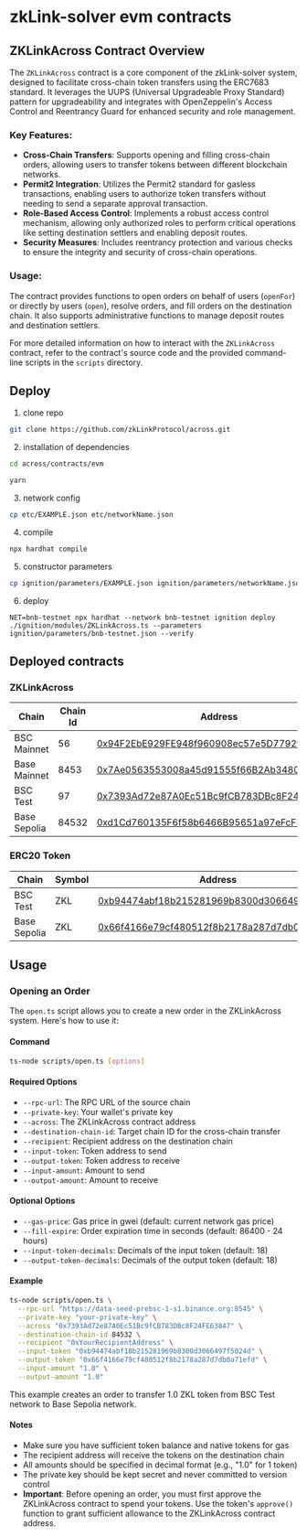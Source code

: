 # zkLink-solver evm contracts

## ZKLinkAcross Contract Overview

The `ZKLinkAcross` contract is a core component of the zkLink-solver system, designed to facilitate cross-chain token transfers using the ERC7683 standard. It leverages the UUPS (Universal Upgradeable Proxy Standard) pattern for upgradeability and integrates with OpenZeppelin's Access Control and Reentrancy Guard for enhanced security and role management.

### Key Features:
- **Cross-Chain Transfers**: Supports opening and filling cross-chain orders, allowing users to transfer tokens between different blockchain networks.
- **Permit2 Integration**: Utilizes the Permit2 standard for gasless transactions, enabling users to authorize token transfers without needing to send a separate approval transaction.
- **Role-Based Access Control**: Implements a robust access control mechanism, allowing only authorized roles to perform critical operations like setting destination settlers and enabling deposit routes.
- **Security Measures**: Includes reentrancy protection and various checks to ensure the integrity and security of cross-chain operations.

### Usage:
The contract provides functions to open orders on behalf of users (`openFor`) or directly by users (`open`), resolve orders, and fill orders on the destination chain. It also supports administrative functions to manage deposit routes and destination settlers.

For more detailed information on how to interact with the `ZKLinkAcross` contract, refer to the contract's source code and the provided command-line scripts in the `scripts` directory.

## Deploy
1. clone repo
```sh
git clone https://github.com/zkLinkProtocol/across.git
```

2. installation of dependencies
```sh
cd across/contracts/evm

yarn
```

3. network config
```sh
cp etc/EXAMPLE.json etc/networkName.json
```

4. compile
```sh
npx hardhat compile
```

5. constructor parameters
```sh
cp ignition/parameters/EXAMPLE.json ignition/parameters/networkName.json
```

6. deploy
```shell
NET=bnb-testnet npx hardhat --network bnb-testnet ignition deploy ./ignition/modules/ZKLinkAcross.ts --parameters ignition/parameters/bnb-testnet.json --verify
```

## Deployed contracts

### ZKLinkAcross

| Chain        | Chain Id | Address                                                      |
| ------------ | -------- | ------------------------------------------------------------ |
| BSC Mainnet  | 56       | [0x94F2EbE929FE948f960908ec57e5D7792fAcAc07](https://bscscan.com/address/0x94F2EbE929FE948f960908ec57e5D7792fAcAc07) |
| Base Mainnet | 8453     | [0x7Ae0563553008a45d91555f66B2Ab34800A74040](https://basescan.org/address/0x7Ae0563553008a45d91555f66B2Ab34800A74040) |
| BSC Test     | 97       | [0x7393Ad72e87A0Ec51Bc9fCB783DBc8F24FE63847](https://testnet.bscscan.com/address/0x7393Ad72e87A0Ec51Bc9fCB783DBc8F24FE63847) |
| Base Sepolia | 84532    | [0xd1Cd760135F6f58b6466B95651a97eFcF52Ab2C3](https://sepolia.basescan.org/address/0xd1Cd760135F6f58b6466B95651a97eFcF52Ab2C3) |

### ERC20 Token

| Chain        | Symbol | Address                                                      |
| ------------ | ------ | ------------------------------------------------------------ |
| BSC Test     | ZKL    | [0xb94474abf18b215281969b8300d3066497f5024d](https://testnet.bscscan.com/address/0xb94474abf18b215281969b8300d3066497f5024d) |
| Base Sepolia | ZKL    | [0x66f4166e79cf480512f8b2178a287d7db0a71efd](https://sepolia.basescan.org/address/0x66f4166e79cf480512f8b2178a287d7db0a71efd) |

## Usage

### Opening an Order

The `open.ts` script allows you to create a new order in the ZKLinkAcross system. Here's how to use it:

#### Command
```sh
ts-node scripts/open.ts [options]
```

#### Required Options
- `--rpc-url`: The RPC URL of the source chain
- `--private-key`: Your wallet's private key
- `--across`: The ZKLinkAcross contract address
- `--destination-chain-id`: Target chain ID for the cross-chain transfer
- `--recipient`: Recipient address on the destination chain
- `--input-token`: Token address to send
- `--output-token`: Token address to receive
- `--input-amount`: Amount to send
- `--output-amount`: Amount to receive

#### Optional Options
- `--gas-price`: Gas price in gwei (default: current network gas price)
- `--fill-expire`: Order expiration time in seconds (default: 86400 - 24 hours)
- `--input-token-decimals`: Decimals of the input token (default: 18)
- `--output-token-decimals`: Decimals of the output token (default: 18)

#### Example
```sh
ts-node scripts/open.ts \
  --rpc-url "https://data-seed-prebsc-1-s1.binance.org:8545" \
  --private-key "your-private-key" \
  --across "0x7393Ad72e87A0Ec51Bc9fCB783DBc8F24FE63847" \
  --destination-chain-id 84532 \
  --recipient "0xYourRecipientAddress" \
  --input-token "0xb94474abf18b215281969b8300d3066497f5024d" \
  --output-token "0x66f4166e79cf480512f8b2178a287d7db0a71efd" \
  --input-amount "1.0" \
  --output-amount "1.0"
```

This example creates an order to transfer 1.0 ZKL token from BSC Test network to Base Sepolia network.

#### Notes
- Make sure you have sufficient token balance and native tokens for gas
- The recipient address will receive the tokens on the destination chain
- All amounts should be specified in decimal format (e.g., "1.0" for 1 token)
- The private key should be kept secret and never committed to version control
- **Important**: Before opening an order, you must first approve the ZKLinkAcross contract to spend your tokens. Use the token's `approve()` function to grant sufficient allowance to the ZKLinkAcross contract address.
